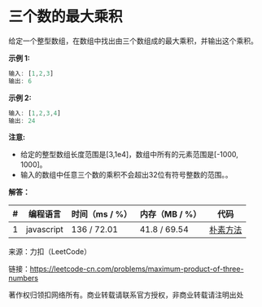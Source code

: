 # 三个数的最大乘积

给定一个整型数组，在数组中找出由三个数组成的最大乘积，并输出这个乘积。

**示例 1:**

``` javascript
输入: [1,2,3]
输出: 6
```

**示例 2:**

``` javascript
输入: [1,2,3,4]
输出: 24
```

**注意:**

- 给定的整型数组长度范围是[3,1e4]，数组中所有的元素范围是[-1000, 1000]。
- 输入的数组中任意三个数的乘积不会超出32位有符号整数的范围。。

**解答：**

**#**|**编程语言**|**时间（ms / %）**|**内存（MB / %）**|**代码**
--|--|--|--|--
1|javascript|136 / 72.01|41.8 / 69.54|[朴素方法](./javascript/ac_v1.js)

来源：力扣（LeetCode）

链接：https://leetcode-cn.com/problems/maximum-product-of-three-numbers

著作权归领扣网络所有。商业转载请联系官方授权，非商业转载请注明出处
